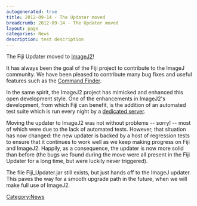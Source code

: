 ```yaml
---
autogenerated: true
title: 2012-09-14 - The Updater moved
breadcrumb: 2012-09-14 - The Updater moved
layout: page
categories: News
description: test description
---
```


The Fiji Updater moved to [ImageJ2](ImageJ2 "wikilink")\!

It has always been the goal of the Fiji project to contribute to the ImageJ community. We have been pleased to contribute many bug fixes and useful features such as the [Command Finder](https://imagej.net/docs/guide/146-5.html).

In the same spirit, the ImageJ2 project has mimicked and enhanced this open development style. One of the enhancements in ImageJ2's development, from which Fiji can benefit, is the addition of an automated test suite which is run every night by a [dedicated server](http://jenkins.imagej.net/).

Moving the updater to ImageJ2 was not without problems -- sorry\! -- most of which were due to the lack of automated tests. However, that situation has now changed: the new updater is backed by a host of regression tests to ensure that it continues to work well as we keep making progress on Fiji and ImageJ2. Happily, as a consequence, the updater is now more solid than before (the bugs we found during the move were all present in the Fiji Updater for a long time, but were luckily never triggered).

The file Fiji\_Updater.jar still exists, but just hands off to the ImageJ updater. This paves the way for a smooth upgrade path in the future, when we will make full use of ImageJ2.

[Category:News](Category_News "wikilink")
